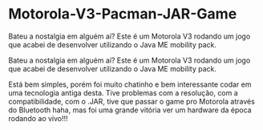 <h1>Motorola-V3-Pacman-JAR-Game</h2>
<p>Bateu a nostalgia em alguém aí? Este é um Motorola V3 rodando um jogo que acabei de desenvolver utilizando o Java ME mobility pack.</p>
<p>Bateu a nostalgia em alguém aí? Este é um Motorola V3 rodando um jogo que acabei de desenvolver utilizando o Java ME mobility pack.</p>
<p>Está bem simples, porém foi muito chatinho e bem interessante codar em uma tecnologia antiga desta. Tive problemas com a resolução, com a compatibilidade, com o .JAR, tive que passar o game pro Motorola através do Bluetooth haha, mas foi uma grande vitória ver um hardware da época rodando ao vivo!!!</p>
